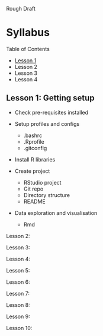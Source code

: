 Rough Draft

# Syllabus

Table of Contents
- [Lesson 1](#lesson-1-getting-setup)
- Lesson 2
- Lesson 3
- Lesson 4


## Lesson 1: Getting setup

- Check pre-requisites installed

- Setup profiles and configs
  - .bashrc
  - .Rprofile
  - .gitconfig

- Install R libraries

- Create project
  - RStudio project
  - Git repo
  - Directory structure
  - README

- Data exploration and visualisation
  - Rmd
 
Lesson 2:

Lesson 3:

Lesson 4:

Lesson 5:

Lesson 6:

Lesson 7:

Lesson 8:

Lesson 9:

Lesson 10:
